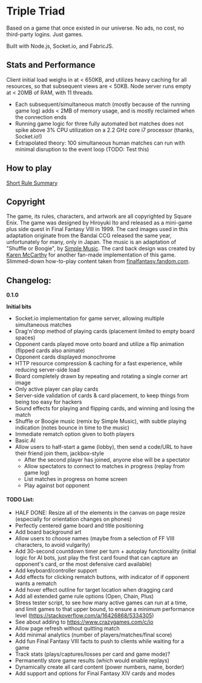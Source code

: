 # Triple Triad

Based on a game that once existed in our universe. No ads, no cost, no third-party logins. Just games.

Built with Node.js, Socket.io, and FabricJS.

## Stats and Performance

Client initial load weighs in at < 650KB, and utilizes heavy caching for all resources, so that subsequent views are < 50KB.
Node server runs empty at < 20MB of RAM, with 11 threads.

- Each subsequent/simultaneous match (mostly because of the running game log) adds < 2MB of memory usage, and is mostly reclaimed when the connection ends
- Running game logic for three fully automated bot matches does not spike above 3% CPU utilization on a 2.2 GHz core i7 processor (thanks, Socket.io!)
- Extrapolated theory: 100 simultaneous human matches can run with minimal disruption to the event loop (TODO: Test this)

## How to play

[Short Rule Summary](http://www.vyseri.com/images/tripletriad2.png)

## Copyright

The game, its rules, characters, and artwork are all copyrighted by Square Enix. The game was designed by Hiroyuki Ito and released as a mini-game plus side quest in Final Fantasy VIII in 1999. The card images used in this adaptation originate from the Bandai CCG released the same year, unfortunately for many, only in Japan. The music is an adaptation of "Shuffle or Boogie", by [Simple Music](https://soundcloud.com/simple-music-4/final-fantasy-8-triple-triad-remix). The card back design was created by [Karen McCarthy](https://www.artstation.com/artwork/8YZbq) for another fan-made implementation of this game. Slimmed-down how-to-play content taken from [finalfantasy.fandom.com](https://finalfantasy.fandom.com/wiki/Triple_Triad_(Final_Fantasy_VIII)).

## Changelog:

**0.1.0**

**Initial bits**

- Socket.io implementation for game server, allowing multiple simultaneous matches
- Drag'n'drop method of playing cards (placement limited to empty board spaces)
- Opponent cards played move onto board and utilize a flip animation (flipped cards also animate)
- Opponent cards displayed monochrome
- HTTP resource compression & caching for a fast experience, while reducing server-side load
- Board completely drawn by repeating and rotating a single corner art image
- Only active player can play cards
- Server-side validation of cards & card placement, to keep things from being too easy for hackers
- Sound effects for playing and flipping cards, and winning and losing the match
- Shuffle or Boogie music (remix by Simple Music), with subtle playing indication (notes bounce in time to the music)
- Immediate rematch option given to both players
- Basic AI
- Allow users to half-start a game (lobby), then send a code/URL to have their friend join them, jackbox-style
  - After the second player has joined, anyone else will be a spectator
  - Allow spectators to connect to matches in progress (replay from game log)
  - List matches in progress on home screen
  - Play against bot opponent

#### TODO List:

- HALF DONE: Resize all of the elements in the canvas on page resize (especially for orientation changes on phones)
- Perfectly centered game board and title positioning
- Add board background art
- Allow users to choose names (maybe from a selection of FF VIII characters, to avoid vulgarity)
- Add 30-second countdown timer per turn + autoplay functionality (initial logic for AI bots, just play the first card found that can capture an opponent's card, or the most defensive card available)
- Add keyboard/controller support
- Add effects for clicking rematch buttons, with indicator of if opponent wants a rematch
- Add hover effect outline for target location when dragging card
- Add all extended game rule options (Open, Chain, Plus)
- Stress tester script, to see how many active games can run at a time, and limit games to that upper bound, to ensure a minimum performance level (https://stackoverflow.com/a/16426868/5334305)
- See about adding to https://www.crazygames.com/c/io
- Allow page refresh without quitting match
- Add minimal analytics (number of players/matches/final score)
- Add fun Final Fantasy VIII facts to push to clients while waiting for a game
- Track stats (plays/captures/losses per card and game mode)?
- Permanently store game results (which would enable replays)
- Dynamically create all card content (power numbers, name, border)
- Add support and options for Final Fantasy XIV cards and modes
